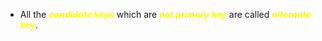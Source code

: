 - All the ***<span style="color:#fffd01">candidate keys</span>*** which are ***<span style="color:#fffd01">not primary key</span>*** are called ***<span style="color:#fffd01">alternate key</span>***.